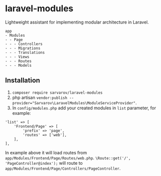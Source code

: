 # laravel-modules
Lightweight assistant for implementing modular architecture in Laravel.

```
app
- Modules
- - Page
- - - Controllers
- - - Migrations
- - - Translations
- - - Views
- - - Routes
- - - Models
```

## Installation
1. `composer require sarvarov/laravel-modules`
2. php artisan `vendor:publish --provider="Sarvarov\LaravelModules\ModuleServiceProvider"`.
3. In `config/modules.php` add your created modules in `list` parameter, for example:
```
'list' => [
    'Frontend/Page' => [
        'prefix' => 'page',
        'routes' => ['web'],
    ],
],
```
In example above it will load routes from `app/Modules/Frontend/Page/Routes/web.php`. `\Route::get('/', 'PageController@index');` will route to `app/Modules/Frontend/Page/Controllers/PageController`.
